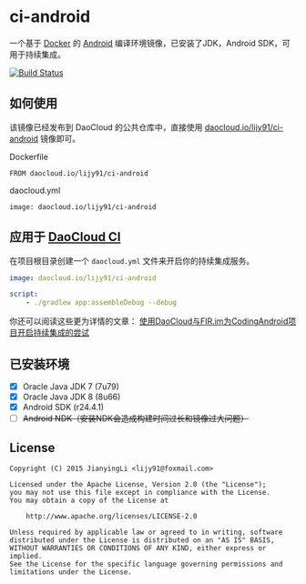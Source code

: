 # ci-android

一个基于 [Docker](https://www.docker.com/) 的 [Android](http://www.android.com/) 编译环境镜像，已安装了JDK，Android SDK，可用于持续集成。

[![Build Status](https://api.travis-ci.org/lijy91/ci-android.svg?branch=master)](https://travis-ci.org/lijy91/ci-android)

## 如何使用

该镜像已经发布到 DaoCloud 的公共仓库中，直接使用 [daocloud.io/lijy91/ci-android](https://dashboard.daocloud.io/packages/dcbc375b-58a1-467b-9c88-73e476901c32) 镜像即可。

Dockerfile
```
FROM daocloud.io/lijy91/ci-android
```

daocloud.yml
```
image: daocloud.io/lijy91/ci-android
```

## 应用于 [DaoCloud CI](https://www.daocloud.io/)

在项目根目录创建一个 `daocloud.yml` 文件来开启你的持续集成服务。
```yml
image: daocloud.io/lijy91/ci-android

script:
    - ./gradlew app:assembleDebug --debug
```

你还可以阅读这些更为详情的文章： [使用DaoCloud与FIR.im为CodingAndroid项目开启持续集成的尝试](http://www.jianshu.com/p/a6ebb0e0c5ae)

## 已安装环境
- [x] Oracle Java JDK 7 (7u79)
- [x] Oracle Java JDK 8 (8u66)
- [x] Android SDK (r24.4.1)
- [ ] ~~Android NDK（安装NDK会造成构建时间过长和镜像过大问题）~~

## License

    Copyright (C) 2015 JianyingLi <lijy91@foxmail.com>

    Licensed under the Apache License, Version 2.0 (the "License");
    you may not use this file except in compliance with the License.
    You may obtain a copy of the License at

        http://www.apache.org/licenses/LICENSE-2.0

    Unless required by applicable law or agreed to in writing, software
    distributed under the License is distributed on an "AS IS" BASIS,
    WITHOUT WARRANTIES OR CONDITIONS OF ANY KIND, either express or implied.
    See the License for the specific language governing permissions and
    limitations under the License.
